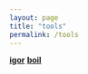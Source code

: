 ```yaml
---
layout: page
title: "tools"
permalink: /tools
---
```


[**igor**](https://github.com/moritz-tiesler/igor)
[**boil**](https://github.com/moritz-tiesler/boil)